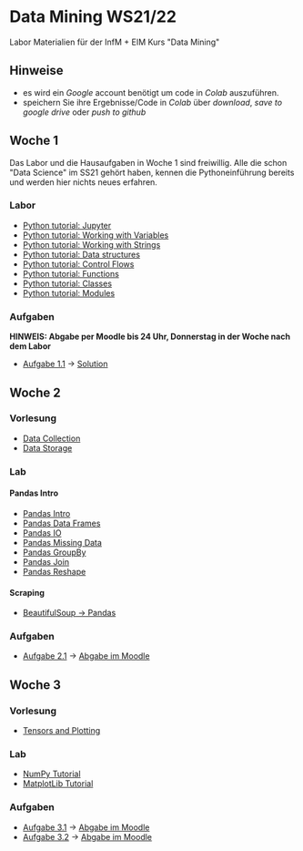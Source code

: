 # Data Mining WS21/22

Labor Materialien für der InfM + EIM Kurs "Data Mining"

## Hinweise
* es wird ein  *Google* account benötigt um code in *Colab* auszuführen.
* speichern Sie ihre Ergebnisse/Code in *Colab* über *download*, *save to google drive* oder *push to github* 

## Woche 1
Das Labor und die Hausaufgaben in Woche 1 sind freiwillig. Alle die schon "Data Science" im SS21 gehört haben, kennen die Pythoneinführung bereits und werden hier nichts neues erfahren.

### Labor
* [Python tutorial: Jupyter](https://colab.research.google.com/github/keuperj/DataMining_21/blob/main/Python_Tutorial/00_Jupyter-Intro.ipynb)
* [Python tutorial: Working with Variables](https://colab.research.google.com/github/keuperj/DataMining_21/blob/main/Python_Tutorial/01_variables.ipynb)
* [Python tutorial: Working with Strings](https://colab.research.google.com/github/keuperj/DataMining_21/blob/main/Python_Tutorial/02_strings.ipynb)
* [Python tutorial: Data structures](https://colab.research.google.com/github/keuperj/DataMining_21/blob/main/Python_Tutorial/03_data_structures.ipynb)
* [Python tutorial: Control Flows](https://colab.research.google.com/github/keuperj/DataMining_21/blob/main/Python_Tutorial/04_control_flow.ipynb)
* [Python tutorial: Functions](https://colab.research.google.com/github/keuperj/DataMining_21/blob/main/Python_Tutorial/05_functions.ipynb)
* [Python tutorial: Classes](https://colab.research.google.com/github/keuperj/DataMining_21/blob/main/Python_Tutorial/06_classes.ipynb)
* [Python tutorial: Modules](https://colab.research.google.com/github/keuperj/DataMining_21/blob/main/Python_Tutorial/07_modules.ipynb)


### Aufgaben
**HINWEIS: Abgabe per Moodle bis 24 Uhr, Donnerstag in der Woche nach dem Labor**

* [Aufgabe 1.1](https://colab.research.google.com/github/keuperj/DataMining_21/blob/main/Week_1/Assignment-01.ipynb) -> [Solution](https://colab.research.google.com/github/keuperj/DataMining_21/blob/main/Week_1/Solution-1.ipynb)

## Woche 2

### Vorlesung
* [Data Collection](https://colab.research.google.com/github/keuperj/DataMining_21/blob/main/Week_2/Lecture_Data_Collection.ipynb)
* [Data Storage](https://colab.research.google.com/github/keuperj/DataMining_21/blob/main/Week_2/Lecture_Data_Storage.ipynb)

### Lab
#### Pandas Intro
* [Pandas Intro](https://colab.research.google.com/github/keuperj/DataMining_21/blob/main/Week_2/Lab_pandas_01_Intro.ipynb)
* [Pandas Data Frames](https://colab.research.google.com/github/keuperj/DataMining_21/blob/main/Week_2/Lab_pandas_02_DataFrame.ipynb)
* [Pandas IO](https://colab.research.google.com/github/keuperj/DataMining_21/blob/main/Week_2/Lab_pandas_03_IO.ipynb)
* [Pandas Missing Data](https://colab.research.google.com/github/keuperj/DataMining_21/blob/main/Week_2/Lab_pandas_04_MissingData.ipynb)
* [Pandas GroupBy](https://colab.research.google.com/github/keuperj/DataMining_21/blob/main/Week_2/Lab_pandas_05_Group_by.ipynb)
* [Pandas Join](https://colab.research.google.com/github/keuperj/DataMining_21/blob/main/Week_2/Lab_pandas_06_MergeandJoin.ipynb)
* [Pandas Reshape](https://colab.research.google.com/github/keuperj/DataMining_21/blob/main/Week_2/Lab_pandas_07_reshape.ipynb) 
#### Scraping
* [BeautifulSoup -> Pandas](https://colab.research.google.com/github/keuperj/DataMining_21/blob/main/Week_2/Lab_Scraping.ipynb)

### Aufgaben
* [Aufgabe 2.1](https://colab.research.google.com/github/keuperj/DataMining_21/blob/main/Week_2/Assingment_2.1.ipynb) -> [Abgabe im Moodle](https://elearning.hs-offenburg.de/moodle/course/view.php?id=5599#section-2)

## Woche 3

### Vorlesung
* [Tensors and Plotting](https://colab.research.google.com/github/keuperj/DataMining_21/blob/main/Week_3/Lecture_03_02_Tensors_and_Plotting.ipynb)

### Lab
* [NumPy Tutorial](https://colab.research.google.com/github/keuperj/DataMining_21/blob/main/Week_3/Lab_01_Numpy.ipynb)
* [MatplotLib Tutorial](https://colab.research.google.com/github/keuperj/DataMining_21/blob/main/Week_3/Lab_02_Matplotlib-Intro.ipynb)
 

### Aufgaben
* [Aufgabe 3.1](https://colab.research.google.com/github/keuperj/DataMining_21/blob/main/Week_3/Assignment_3.1_Numpy.ipynb) -> [Abgabe im Moodle](https://elearning.hs-offenburg.de/moodle/course/view.php?id=5599#section-3)
* [Aufgabe 3.2](https://colab.research.google.com/github/keuperj/DataMining_21/blob/main/Week_3/Assignment_3.2_Matplotlib.ipynb) -> [Abgabe im Moodle](https://elearning.hs-offenburg.de/moodle/course/view.php?id=5599#section-3)
